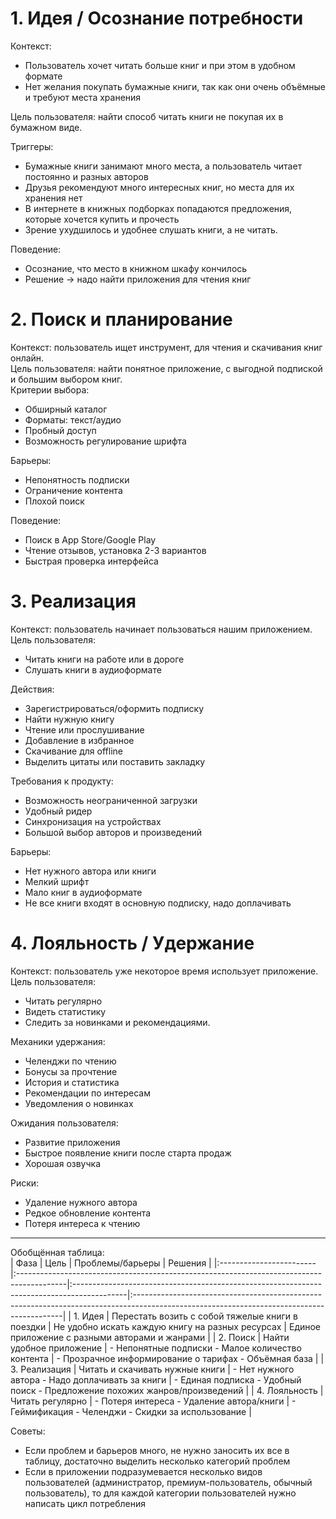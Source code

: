 # 1. Идея / Осознание потребности   
Контекст:
- Пользователь хочет читать больше книг и при этом в удобном формате   
- Нет желания покупать бумажные книги, так как они очень объёмные и требуют места хранения

Цель пользователя: найти способ читать книги не покупая их в бумажном виде.

Триггеры:   
- Бумажные книги занимают много места, а пользователь читает постоянно и разных авторов   
- Друзья рекомендуют много интересных книг, но места для их хранения нет   
- В интернете в книжных подборках попадаются предложения, которые хочется купить и прочесть   
- Зрение ухудшилось и удобнее слушать книги, а не читать.   

Поведение:   
- Осознание, что место в книжном шкафу кончилось   
- Решение → надо найти приложения для чтения книг   

# 2. Поиск и планирование   
Контекст: пользователь ищет инструмент, для чтения и скачивания книг онлайн.   
Цель пользователя: найти понятное приложение, с выгодной подпиской и большим выбором книг.   
Критерии выбора:   
- Обширный каталог   
- Форматы: текст/аудио   
- Пробный доступ   
- Возможность регулирование шрифта

Барьеры:   
- Непонятность подписки   
- Ограничение контента   
- Плохой поиск

Поведение:   
- Поиск в App Store/Google Play   
- Чтение отзывов, установка 2-3 вариантов   
- Быстрая проверка интерфейса    

# 3. Реализация   
Контекст: пользователь начинает пользоваться нашим приложением.   
Цель пользователя:   
- Читать книги на работе или в дороге   
- Слушать книги в аудиоформате

Действия:   
- Зарегистрироваться/оформить подписку   
- Найти нужную книгу   
- Чтение или прослушивание   
- Добавление в избранное   
- Скачивание для offline   
- Выделить цитаты или поставить закладку

Требования к продукту:   
- Возможность неограниченной загрузки   
- Удобный ридер   
- Синхронизация на устройствах   
- Большой выбор авторов и произведений

Барьеры:   
- Нет нужного автора или книги   
- Мелкий шрифт   
- Мало книг в аудиоформате   
- Не все книги входят в основную подписку, надо доплачивать   

# 4. Лояльность / Удержание   
Контекст: пользователь уже некоторое время использует приложение.   
Цель пользователя:   
- Читать регулярно   
- Видеть статистику   
- Следить за новинками и рекомендациями.

Механики удержания:   
- Челенджи по чтению   
- Бонусы за прочтение   
- История и статистика   
- Рекомендации по интересам   
- Уведомления о новинках   

Ожидания пользователя:
- Развитие приложения   
- Быстрое появление книги после старта продаж   
- Хорошая озвучка

Риски:   
- Удаление нужного автора   
- Редкое обновление контента   
- Потеря интереса к чтению   
 --- 

Обобщённая таблица:   
|                    Фаза |                                                                                      Цель |                                                                           Проблемы/барьеры |                                                                                                                                   Решения |
|:------------------------|:------------------------------------------------------------------------------------------|:-------------------------------------------------------------------------------------------|:------------------------------------------------------------------------------------------------------------------------------------------|
|                 1. Идея |                                          Перестать возить с собой тяжелые книги в поездки |                                           Не удобно искать каждую книгу на разных ресурсах |                                                                                            Единое приложение с разными авторами и жанрами |
|                2. Поиск |                                                                  Найти удобное приложение |                                          - Непонятные подписки - Малое количество контента |                                                                                     - Прозрачное информирование о тарифах - Объёмная база |
|           3. Реализация |                                                           Читать и скачивать нужные книги |                                           - Нет нужного автора - Надо доплачивать за книги |                                                               - Единая подписка - Удобный поиск - Предложение похожих жанров/произведений |
|           4. Лояльность |                                                                          Читать регулярно |                                                  - Потеря интереса - Удаление автора/книги |                                                                                       - Геймификация - Челенджи - Скидки за использование |

Советы:    
- Если проблем и барьеров много, не нужно заносить их все в таблицу, достаточно выделить несколько категорий проблем   
- Если в приложении подразумевается несколько видов пользователей (администратор, премиум-пользователь, обычный пользователь), то для каждой категории пользователей нужно написать цикл потребления   
   
   
